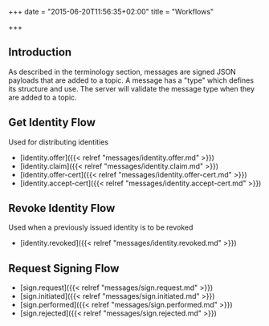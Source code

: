 +++
date = "2015-06-20T11:56:35+02:00"
title = "Workflows"

+++

## Introduction

As described in the terminology section, messages are signed JSON payloads
that are added to a topic. A message has a "type" which defines its structure
and use. The server will validate the message type when they are added to
a topic.

## Get Identity Flow

Used for distributing identities

 * [identity.offer]({{< relref "messages/identity.offer.md" >}})
 * [identity.claim]({{< relref "messages/identity.claim.md" >}})
 * [identity.offer-cert]({{< relref "messages/identity.offer-cert.md" >}})
 * [identity.accept-cert]({{< relref "messages/identity.accept-cert.md" >}})

## Revoke Identity Flow

Used when a previously issued identity is to be revoked

 * [identity.revoked]({{< relref "messages/identity.revoked.md" >}})

##  Request Signing Flow
 * [sign.request]({{< relref "messages/sign.request.md" >}})
 * [sign.initiated]({{< relref "messages/sign.initiated.md" >}})
 * [sign.performed]({{< relref "messages/sign.performed.md" >}})
 * [sign.rejected]({{< relref "messages/sign.rejected.md" >}})

